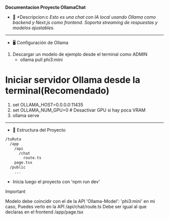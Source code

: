 **Documentacion  Proyecto OllamaChat**
- 📝 *Descripcion:c *Esto es una chat con IA local usando Ollama como backend y Next.js como frontend. Soporta streaming de respuestas y modelos ajustables.*


---

- 🖥️ Configuración de Ollama
1. Descargar un modelo de ejemplo  desde el terminal como ADMIN
    - ollama pull phi3:mini

# Iniciar servidor Ollama desde la terminal(Recomendado)
1. set OLLAMA_HOST=0.0.0.0:11435
2. set OLLAMA_NUM_GPU=0  # Desactivar GPU si hay poca VRAM
3. ollama serve



--- 
- 🚀 Estructura del Proyecto

```bash
/tuRuta
  /app
    /api
      /chat
        route.ts      
    page.tsx           
  /public
    ...               
```

- Inicia luego el proyecto con 'npm run dev'


> [!IMPORTANT]
> Modelo debe coincidir con el de la API  'Ollama-Model': 'phi3:mini'  en mi caso,  Puedes verlo en la API  /api/chat/route.ts
> Debe ser igual al que declaras en el frontend /app/page.tsx

